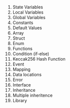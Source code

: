 1. State Variables
2. Local Variables
3. Global Variables
4. Constants
5. Default Values
6. Array
7. Struct
8. Enum
9. Functions
10. Condition (if-else)
11. Keccak256 Hash Function
12. Event
13. Mapping
14. Data locations
15. Error
16. Interface
17. Inheritance
18. Multiple inheritence
19. Library